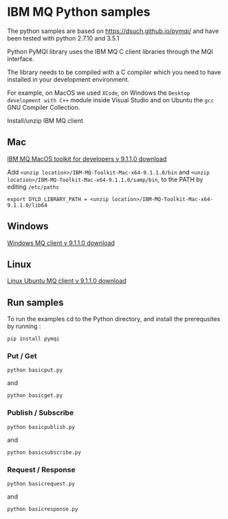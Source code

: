 # IBM MQ Python samples
The python samples are based on https://dsuch.github.io/pymqi/
and have been tested with python 2.7.10 and 3.5.1

Python PyMQI library uses the IBM MQ C client libraries through the MQI interface.

The library needs to be compiled with a C compiler which you need to have installed in your development environment.

For example, on MacOS we used `XCode`, on Windows the `Desktop development with C++` module inside Visual Studio and on Ubuntu the `gcc` GNU Compiler Collection.

Install/unzip IBM MQ client

## Mac

[IBM MQ MacOS toolkit for developers v 9.1.1.0 download](https://public.dhe.ibm.com/ibmdl/export/pub/software/websphere/messaging/mqdev/mactoolkit/)

Add
`<unzip location>/IBM-MQ-Toolkit-Mac-x64-9.1.1.0/bin` and
`<unzip location>/IBM-MQ-Toolkit-Mac-x64-9.1.1.0/samp/bin`, to the PATH by editing `/etc/paths`

`export DYLD_LIBRARY_PATH = <unzip location>/IBM-MQ-Toolkit-Mac-x64-9.1.1.0/lib64`

## Windows

[Windows MQ client v 9.1.1.0 download](https://www-945.ibm.com/support/fixcentral/swg/selectFixes?parent=ibm~WebSphere&product=ibm/WebSphere/WebSphere+MQ&release=9.1.1&platform=Windows+64-bit,+x86&function=fixId&fixids=9.1.1.0-IBM-MQC-Win64+&useReleaseAsTarget=true&includeSupersedes=0)



## Linux

[Linux Ubuntu MQ client v 9.1.1.0 download](https://www-945.ibm.com/support/fixcentral/swg/selectFixes?parent=ibm~WebSphere&product=ibm/WebSphere/WebSphere+MQ&release=9.1.1&platform=Linux+64-bit,x86_64&function=fixId&fixids=9.1.1.0-IBM-MQC-UbuntuLinuxX64+&useReleaseAsTarget=true&includeSupersedes=0)



## Run samples

To run the examples cd to the Python directory, and install the prerequsites by running :

`pip install pymqi`

### Put / Get
`python basicput.py`

and

`python basicget.py`

### Publish / Subscribe
`python basicpublish.py`

and

`python basicsubscribe.py`

### Request / Response

`python basicrequest.py`

and

`python basicresponse.py`
